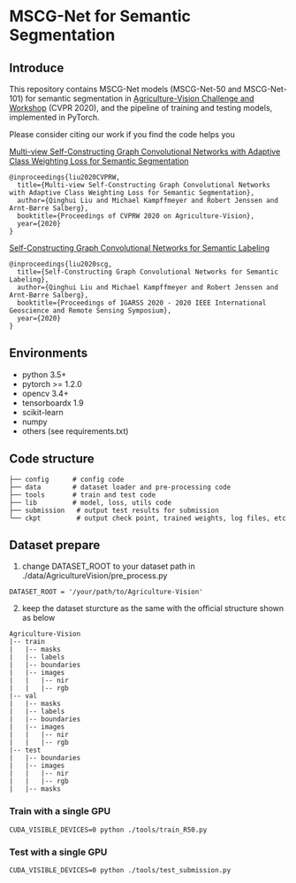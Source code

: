 # MSCG-Net for Semantic Segmentation
## Introduce
This repository contains MSCG-Net models (MSCG-Net-50 and MSCG-Net-101) for semantic segmentation in [Agriculture-Vision Challenge and Workshop](https://github.com/SHI-Labs/Agriculture-Vision) (CVPR 2020), and the pipeline of training and testing models, implemented in PyTorch. 

Please consider citing our work if you find the code helps you

[Multi-view Self-Constructing Graph Convolutional Networks with Adaptive Class Weighting Loss for Semantic Segmentation](https://arxiv.org/pdf/2004.10327)

```
@inproceedings{liu2020CVPRW,
  title={Multi-view Self-Constructing Graph Convolutional Networks with Adaptive Class Weighting Loss for Semantic Segmentation},
  author={Qinghui Liu and Michael Kampffmeyer and Robert Jenssen and Arnt-Børre Salberg},
  booktitle={Proceedings of CVPRW 2020 on Agriculture-Vision},
  year={2020}
}
```
[Self-Constructing Graph Convolutional Networks for Semantic Labeling](https://arxiv.org/pdf/2003.06932)
```
@inproceedings{liu2020scg,
  title={Self-Constructing Graph Convolutional Networks for Semantic Labeling},
  author={Qinghui Liu and Michael Kampffmeyer and Robert Jenssen and Arnt-Børre Salberg},
  booktitle={Proceedings of IGARSS 2020 - 2020 IEEE International Geoscience and Remote Sensing Symposium},
  year={2020}
}
```

## Environments
- python 3.5+
- pytorch >= 1.2.0
- opencv 3.4+
- tensorboardx 1.9
- scikit-learn 
- numpy
- others (see requirements.txt)

## Code structure
```
├── config		# config code
├── data		# dataset loader and pre-processing code
├── tools		# train and test code
├── lib			# model, loss, utils code
├── submission	 # output test results for submission
└── ckpt 		 # output check point, trained weights, log files, etc

```

## Dataset prepare
1. change DATASET_ROOT to your dataset path in ./data/AgricultureVision/pre_process.py
```
DATASET_ROOT = '/your/path/to/Agriculture-Vision'
```

2. keep the dataset sturcture as the same with the official structure shown as below
```
Agriculture-Vision
|-- train
|   |-- masks
|   |-- labels
|   |-- boundaries
|   |-- images
|   |   |-- nir
|   |   |-- rgb
|-- val
|   |-- masks
|   |-- labels
|   |-- boundaries
|   |-- images
|   |   |-- nir
|   |   |-- rgb
|-- test
|   |-- boundaries
|   |-- images
|   |   |-- nir
|   |   |-- rgb
|   |-- masks
```

### Train with a single GPU

```
CUDA_VISIBLE_DEVICES=0 python ./tools/train_R50.py
```

### Test  with a single GPU
```
CUDA_VISIBLE_DEVICES=0 python ./tools/test_submission.py
```
